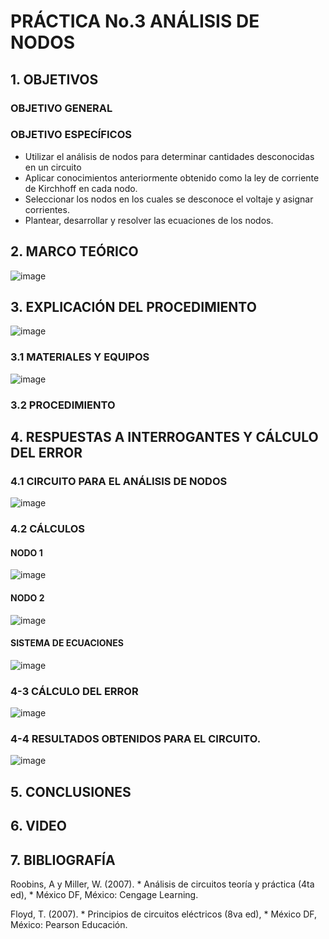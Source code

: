 #  PRÁCTICA No.3 ANÁLISIS DE NODOS
## 1. OBJETIVOS
### OBJETIVO GENERAL

### OBJETIVO ESPECÍFICOS
- Utilizar el análisis de nodos para determinar cantidades desconocidas en un circuito 
- Aplicar conocimientos anteriormente obtenido como la ley de corriente de Kirchhoff en cada nodo.
- Seleccionar los nodos en los cuales se desconoce el voltaje y asignar corrientes.
- Plantear, desarrollar y resolver las ecuaciones de los nodos.
## 2. MARCO TEÓRICO
![image](https://user-images.githubusercontent.com/84431598/122664476-3d95db80-d167-11eb-9b55-50bc3f3d9fde.png)

## 3. EXPLICACIÓN DEL PROCEDIMIENTO

![image](https://user-images.githubusercontent.com/84431598/122776715-f72ca380-d270-11eb-9b2d-61c96d11108a.png)

### 3.1 MATERIALES Y EQUIPOS

![image](https://user-images.githubusercontent.com/84431598/122623485-db06e780-d061-11eb-9739-a0915211894b.png)

### 3.2 PROCEDIMIENTO


## 4. RESPUESTAS  A INTERROGANTES Y CÁLCULO DEL ERROR

### 4.1  CIRCUITO PARA EL ANÁLISIS DE NODOS

![image](https://user-images.githubusercontent.com/84431598/122839494-bdce5500-d2bd-11eb-8a71-6181ab48cd99.png)


### 4.2 CÁLCULOS
#### NODO 1

![image](https://user-images.githubusercontent.com/84431598/122842117-4d760280-d2c2-11eb-9b3f-63d627759af4.png)


#### NODO 2

![image](https://user-images.githubusercontent.com/84431598/122842019-1c95cd80-d2c2-11eb-8dc9-b0ef284c3a17.png)

#### SISTEMA DE ECUACIONES

![image](https://user-images.githubusercontent.com/84431598/122842611-53b8ae80-d2c3-11eb-9ac3-492d9e1cf051.png)


### 4-3 CÁLCULO DEL ERROR

![image](https://user-images.githubusercontent.com/84425276/122846158-df820900-d2ca-11eb-9f67-0319b3faea7c.png)


### 4-4 RESULTADOS OBTENIDOS  PARA EL CIRCUITO.

![image](https://user-images.githubusercontent.com/84431598/122845342-22db7800-d2c9-11eb-8f8b-2bf9de5fad1c.png)


## 5. CONCLUSIONES

## 6. VIDEO

## 7. BIBLIOGRAFÍA

Roobins, A y Miller, W. (2007). * Análisis de circuitos teoría y práctica (4ta ed),  * México DF, México: Cengage Learning.

Floyd, T. (2007). * Principios de circuitos eléctricos (8va ed), * México DF, México: Pearson Educación.
